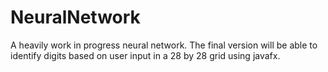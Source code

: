 # NeuralNetwork

A heavily work in progress neural network.
The final version will be able to identify digits based on user input in a 28 by 28 grid using javafx.
